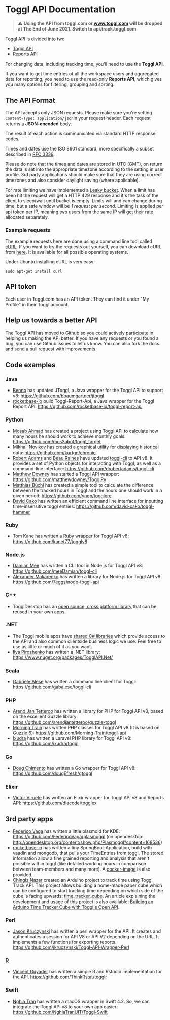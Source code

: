 Toggl API Documentation
====================

> :warning: **Using the API from toggl.com or www.toggl.com will be dropped at The End of June 2021. Switch to api.track.toggl.com**

Toggl API is divided into two

* [Toggl API](toggl_api.md)
* [Reports API](reports.md)

For changing data, including tracking time, you'll need to use the **Toggl API**.

If you want to get time entries of all the workspace users and aggregated data for reporting, you need to use the read-only **Reports API**, which gives you many options for filtering, grouping and sorting.

## The API Format

The API accepts only JSON requests. Please make sure you're setting `Content-Type: application/json`in your request header. Each request returns a **JSON-encoded** body.

The result of each action is communicated via standard HTTP response codes.

Times and dates use the ISO 8601 standard, more specifically a subset described in [RFC 3339](http://www.ietf.org/rfc/rfc3339.txt).

Please do note that the times and dates are stored in UTC (GMT), on return the data is set into the appropriate timezone according to the setting in user profile.
3rd party applications should make sure that they are using correct timezones and also consider daylight saving (where applicable).

For rate limiting we have implemented a [Leaky bucket](http://en.wikipedia.org/wiki/Leaky_bucket). When a limit has been hit the request will get a HTTP 429 response and it's the task of the client to sleep/wait until bucket is empty. Limits will and can change during time, but a safe window will be *1 request per second*.
Limiting is applied per api token per IP, meaning two users from the same IP will get their rate allocated separately.

### Example requests

The example requests here are done using a command line tool called [cURL](http://en.wikipedia.org/wiki/CURL). If you want to try the requests out yourself, you can download cURL from [here](http://curl.haxx.se/download.html). It is available for all possible operating systems.

Under Ubuntu installing cURL is very easy:

```shell
sudo apt-get install curl
```

## API token

Each user in Toggl.com has an API token. They can find it under "My Profile" in their Toggl account.


## Help us towards a better API

The Toggl API has moved to Github so you could actively participate in helping us making the API better. If you have any requests or you found a bug, you can use Github issues to let us know. You can also fork the docs and send a pull request with improvements

## Code examples

### Java
* [Benno](https://github.com/bennob) has updated JToggl, a Java wrapper for the Toggl API to support v8: https://github.com/bbaumgartner/jtoggl
* [rocketbase-io](https://github.com/rocketbase-io) build Toggl-Report-Api, a Java wrapper for the Toggl Report API: https://github.com/rocketbase-io/toggl-report-api

### Python
* [Mosab Ahmad](https://github.com/mos3abof) has created a project using Toggl API to calculate how many hours he should work to achieve monthly goals: https://github.com/mos3abof/toggl_target
* [Mikhail Novikov](https://github.com/kurtgn) has created a graphical utility for displaying historical data: https://github.com/kurtgn/chronicl
* [Robert Adams](https://github.com/drobertadams) and [Beau Raines](https://github.com/beauraines) have updated [toggl-cli](https://github.com/drobertadams/toggl-cli) to API v8. It provides a set of Python objects for interacting with Toggl, as well as a command-line interface: https://github.com/drobertadams/toggl-cli
* [Matthew Downey](https://github.com/matthewdowney) has started a Toggl API wrapper: https://github.com/matthewdowney/TogglPy
* [Matthias Büchi](https://github.com/ynop) has created a simple tool to calculate the difference between the tracked hours in Toggl and the hours one should work in a given period: https://github.com/ynop/togglore
* [David Cako](https://github.com/david-cako) has written an efficient command line interface for inputting time-insensitive toggl entries: https://github.com/david-cako/toggl-hammer

### Ruby
* [Tom Kane](https://github.com/kanet77) has written a Ruby wrapper for Toggl API v8: https://github.com/kanet77/togglv8

### Node.js
* [Damian Mee](https://github.com/meeDamian) has written a CLI tool in Node.js for Toggl API v8: https://github.com/meeDamian/toggl-cli
* [Alexander Makarenko](https://github.com/estliberitas) has written a library for Node.js for Toggl API v8: https://github.com/7eggs/node-toggl-api

### C++

* TogglDesktop has an [open source, cross platform library](https://github.com/toggl-open-source/toggldesktop/tree/master/src/lib) that can be reused in your own apps.

### .NET

* The Toggl mobile apps have [shared C# libraries](https://github.com/toggl/mobileapp) which provide access to the API and also common clientside business logic we use. Feel free to use as little or much of it as you want.
* [Ilya Pirozhenko](https://github.com/sochix) has written a .NET library: https://www.nuget.org/packages/TogglAPI.Net/

### Scala
* [Gabriele Alese](https://github.com/gabalese) has written a command line client for Toggl: https://github.com/gabalese/toggl-cli

### PHP
* [Arend Jan Tetteroo](https://github.com/arendjantetteroo) has written a library for PHP for Toggl API v8, based on the excellent Guzzle library: https://github.com/arendjantetteroo/guzzle-toggl
* [Morning Train](https://morningtrain.dk) has written PHP classes for Toggl API v8 (It is based on Guzzle 6): https://github.com/Morning-Train/toggl-api
* [Ixudra](https://ixudra.be) has written a Laravel PHP library for Toggl API v8: https://github.com/ixudra/toggl

### Go
* [Doug Chimento](https://github.com/dougEfresh) has written a Go wrapper for Toggl API v8: https://github.com/dougEfresh/gtoggl 

### Elixir
* [Víctor Viruete](https://github.com/hopsor) has written an Elixir wrapper for Toggl API v8 and Reports API: https://github.com/diacode/togglex

## 3rd party apps
* [Federico Vaga](https://github.com/FedericoVaga) has written a little plasmoid for KDE: https://github.com/FedericoVaga/plasmoggl (on opendesktop: http://opendesktop.org/content/show.php/Plasmoggl?content=168536)
* [rocketbase-io](https://github.com/rocketbase-io/toggl-reporter) has written a tiny SpringBoot-Application, build with vaadin and mongodb, that pulls your TimeEntries from toggl. The stored information allow a fine grained reporting and analysis that aren't possible within toggl (like detailed working hours in comparison between team-members and many more). A [docker-image](https://hub.docker.com/r/rocketbaseio/toggl-reporter/) is also provided...
 * [Chingiz Nazar](https://github.com/sultanbekuly) created an Arduino project to track time using Toggl Track API. This project allows building a home-made paper cube which can be configured to start tracking time depending on which side of the cube is facing upwards: [time_tracker_cube](https://github.com/sultanbekuly/time_tracker_cube). An article explaining the development and usage of this project is also available: [Building an Arduino Time Tracker Cube with Toggl's Open API](https://hackernoon.com/building-an-arduino-time-tracker-cube-with-toggls-open-api).

### Perl
* [Jason Kruczynski](https://github.com/jkruczynski) has written a perl wrapper for the API. It creates and authenticates a session for API V8 or API V2 depending on the URL. It implements a few functions for exporting reports. https://github.com/jkruczynski/Toggl-API-Wrapper-Perl

### R
* [Vincent Guyader](http://thinkr.fr) has written a simple R and Rstudio implementation for the API. https://github.com/ThinkRstat/togglr

### Swift
* [Nghia Tran](https://github.com/NghiaTranUIT) has written a macOS wrapper in Swift 4.2. So, we can integrate the Toggl API v8 to your own app easier: https://github.com/NghiaTranUIT/Toggl-Swift

